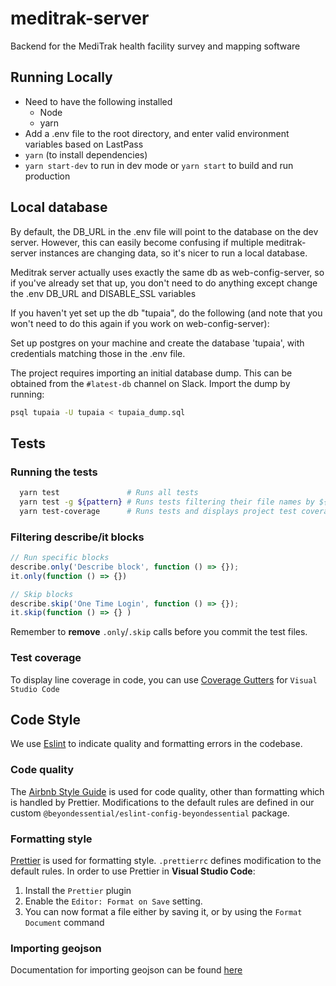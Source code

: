# meditrak-server

Backend for the MediTrak health facility survey and mapping software

## Running Locally

- Need to have the following installed
  - Node
  - yarn
- Add a .env file to the root directory, and enter valid environment variables based on LastPass
- `yarn` (to install dependencies)
- `yarn start-dev` to run in dev mode or `yarn start` to build and run production

## Local database

By default, the DB_URL in the .env file will point to the database on the dev server. However, this
can easily become confusing if multiple meditrak-server instances are changing data, so it's nicer
to run a local database.

Meditrak server actually uses exactly the same db as web-config-server, so if you've already set
that up, you don't need to do anything except change the .env DB_URL and DISABLE_SSL variables

If you haven't yet set up the db "tupaia", do the following (and note that you won't need to do this
again if you work on web-config-server):

Set up postgres on your machine and create the database 'tupaia', with credentials matching those in
the .env file.

The project requires importing an initial database dump. This can be obtained from the `#latest-db` channel
on Slack. Import the dump by running:

```bash
psql tupaia -U tupaia < tupaia_dump.sql
```

## Tests

### Running the tests

```bash
  yarn test               # Runs all tests
  yarn test -g ${pattern} # Runs tests filtering their file names by ${pattern}
  yarn test-coverage      # Runs tests and displays project test coverage
```

### Filtering describe/it blocks

```js
// Run specific blocks
describe.only('Describe block', function () => {});
it.only(function () => {})

// Skip blocks
describe.skip('One Time Login', function () => {});
it.skip(function () => {} )
```

Remember to **remove** `.only`/`.skip` calls before you commit the test files.

### Test coverage

To display line coverage in code, you can use [Coverage Gutters](https://marketplace.visualstudio.com/items?itemName=ryanluker.vscode-coverage-gutters) for `Visual Studio Code`

## Code Style

We use [Eslint](https://eslint.org/) to indicate quality and formatting errors in the codebase.

### Code quality

The [Airbnb Style Guide](https://github.com/airbnb/javascript) is used for code quality, other than formatting which is handled by Prettier. Modifications to the default rules are defined in our custom `@beyondessential/eslint-config-beyondessential` package.

### Formatting style

[Prettier](https://prettier.io/) is used for formatting style. `.prettierrc` defines modification to the default rules.
In order to use Prettier in **Visual Studio Code**:

1. Install the `Prettier` plugin
2. Enable the `Editor: Format on Save` setting.
3. You can now format a file either by saving it, or by using the `Format Document` command

### Importing geojson

Documentation for importing geojson can be found [here](src/documentation/importingNewGeojson.md)

